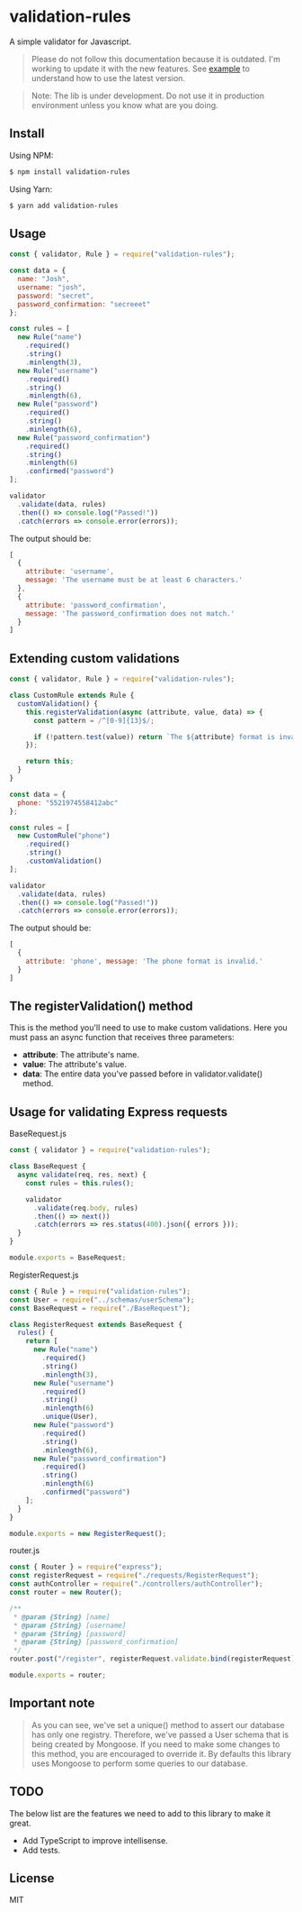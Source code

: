 # validation-rules
A simple validator for Javascript.

> Please do not follow this documentation because it is outdated. I'm working to update it with the new features. See [example](https://github.com/sayhicoelho/validation-rules/tree/master/example) to understand how to use the latest version.

> Note: The lib is under development. Do not use it in production environment unless you know what are you doing.

## Install
Using NPM:
```bash
$ npm install validation-rules
```
Using Yarn:
```bash
$ yarn add validation-rules
```

## Usage
```js
const { validator, Rule } = require("validation-rules");

const data = {
  name: "Josh",
  username: "josh",
  password: "secret",
  password_confirmation: "secreeet"
};

const rules = [
  new Rule("name")
    .required()
    .string()
    .minlength(3),
  new Rule("username")
    .required()
    .string()
    .minlength(6),
  new Rule("password")
    .required()
    .string()
    .minlength(6),
  new Rule("password_confirmation")
    .required()
    .string()
    .minlength(6)
    .confirmed("password")
];

validator
  .validate(data, rules)
  .then(() => console.log("Passed!"))
  .catch(errors => console.error(errors));
```
The output should be:
```js
[
  {
    attribute: 'username',
    message: 'The username must be at least 6 characters.'
  },
  {
    attribute: 'password_confirmation',
    message: 'The password_confirmation does not match.'
  }
]
```

## Extending custom validations
```js
const { validator, Rule } = require("validation-rules");

class CustomRule extends Rule {
  customValidation() {
    this.registerValidation(async (attribute, value, data) => {
      const pattern = /^[0-9]{13}$/;

      if (!pattern.test(value)) return `The ${attribute} format is invalid.`;
    });

    return this;
  }
}

const data = {
  phone: "5521974558412abc"
};

const rules = [
  new CustomRule("phone")
    .required()
    .string()
    .customValidation()
];

validator
  .validate(data, rules)
  .then(() => console.log("Passed!"))
  .catch(errors => console.error(errors));
```
The output should be:
```js
[
  {
    attribute: 'phone', message: 'The phone format is invalid.'
  }
]
```
## The registerValidation() method
This is the method you'll need to use to make custom validations. Here you must pass an async function that receives three parameters:

- **attribute**: The attribute's name.
- **value**: The attribute's value.
- **data**: The entire data you've passed before in validator.validate() method.

## Usage for validating Express requests
BaseRequest.js
```js
const { validator } = require("validation-rules");

class BaseRequest {
  async validate(req, res, next) {
    const rules = this.rules();

    validator
      .validate(req.body, rules)
      .then(() => next())
      .catch(errors => res.status(400).json({ errors }));
  }
}

module.exports = BaseRequest;
```
RegisterRequest.js
```js
const { Rule } = require("validation-rules");
const User = require("../schemas/userSchema");
const BaseRequest = require("./BaseRequest");

class RegisterRequest extends BaseRequest {
  rules() {
    return [
      new Rule("name")
        .required()
        .string()
        .minlength(3),
      new Rule("username")
        .required()
        .string()
        .minlength(6)
        .unique(User),
      new Rule("password")
        .required()
        .string()
        .minlength(6),
      new Rule("password_confirmation")
        .required()
        .string()
        .minlength(6)
        .confirmed("password")
    ];
  }
}

module.exports = new RegisterRequest();
```
router.js
```js
const { Router } = require("express");
const registerRequest = require("./requests/RegisterRequest");
const authController = require("./controllers/authController");
const router = new Router();

/**
 * @param {String} [name]
 * @param {String} [username]
 * @param {String} [password]
 * @param {String} [password_confirmation]
 */
router.post("/register", registerRequest.validate.bind(registerRequest), authController.register);

module.exports = router;
```

## Important note
> As you can see, we've set a unique() method to assert our database has only one registry. Therefore, we've passed a User schema that is being created by Mongoose. If you need to make some changes to this method, you are encouraged to override it. By defaults this library uses Mongoose to perform some queries to our database.

## TODO
The below list are the features we need to add to this library to make it great.

- Add TypeScript to improve intellisense.
- Add tests.

## License
MIT
